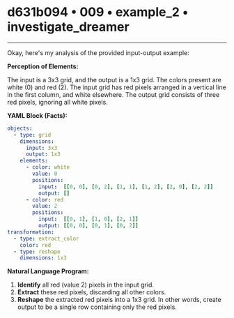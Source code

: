 # d631b094 • 009 • example_2 • investigate_dreamer

---
Okay, here's my analysis of the provided input-output example:

**Perception of Elements:**

The input is a 3x3 grid, and the output is a 1x3 grid. The colors present are white (0) and red (2). The input grid has red pixels arranged in a vertical line in the first column, and white elsewhere. The output grid consists of three red pixels, ignoring all white pixels.

**YAML Block (Facts):**



```yaml
objects:
  - type: grid
    dimensions:
      input: 3x3
      output: 1x3
    elements:
      - color: white
        value: 0
        positions:
          input:  [[0, 0], [0, 2], [1, 1], [1, 2], [2, 0], [2, 2]]
          output: []
      - color: red
        value: 2
        positions:
          input:  [[0, 1], [1, 0], [2, 1]]
          output: [[0, 0], [0, 1], [0, 2]]
transformation:
  - type: extract_color
    color: red
  - type: reshape
    dimensions: 1x3

```



**Natural Language Program:**

1.  **Identify** all red (value 2) pixels in the input grid.
2.  **Extract** these red pixels, discarding all other colors.
3.  **Reshape** the extracted red pixels into a 1x3 grid. In other words, create output to be a single row containing only the red pixels.


